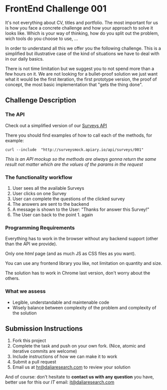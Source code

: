 # FrontEnd Challenge 001

It's not everything about CV, titles and portfolio. The most important for us is how you face a concrete challenge and how your approach to solve it looks like. Which is your way of thinking, how do you split out the problem, wich tools do you choose to use, ...

In order to understand all this we offer you the following challenge. This is a simplified but illustrative case of the kind of situations we have to deal with in our daily basics.

There is not time limitation but we suggest you to not spend more than a few hours on it. We are not looking for a bullet-proof solution we just want what it would be the first iteration, the first prototype version, the proof of concept, the most basic implementation that "gets the thing done".

## Challenge Description

### The API

Check out a simplified version of our [Surveys API](http://docs.surveysmock.apiary.io/)

There you should find examples of how to call each of the methods, for example:

    curl --include  "http://surveysmock.apiary.io/api/surveys/001"
    
_This is an API mockup so the methods are always gonna return the same result not matter which are the values of the params in the request_

### The functionality workflow

1. User sees all the available Surveys
1. User clicks on one Survey
1. User can complete the questions of the clicked survey
1. The answers are sent to the backend
1. A message is shown to the User: "Thanks for answer this Survey!"
1. The User can back to the point 1. again

### Programming Requirements

Everything has to work in the browser without any backend support (other than the API we provide).

Only one _html_ page (and as much JS as CSS files as you want).

You can use any frontend library you like, not limitation on quantity and size.

The solution has to work in Chrome last version, don't worry about the others.

### What we assess

- Legible, understandable and maintenable code
- Wisely balance between complexity of the problem and complexity of the solution


## Submission Instructions

1. Fork this project
1. Complete the task and push on your own fork. (Nice, atomic and iterative commits are welcome)
1. Include instructions of how we can make it to work
1. Submit a pull request
1. Email us at hr@daliaresearch.com to review your solution

And of course: don't hesitate to **contact us with any question** you have, better use for this our _IT_ email: [it@daliaresearch.com](mailto:it@daliaresearch.com)



